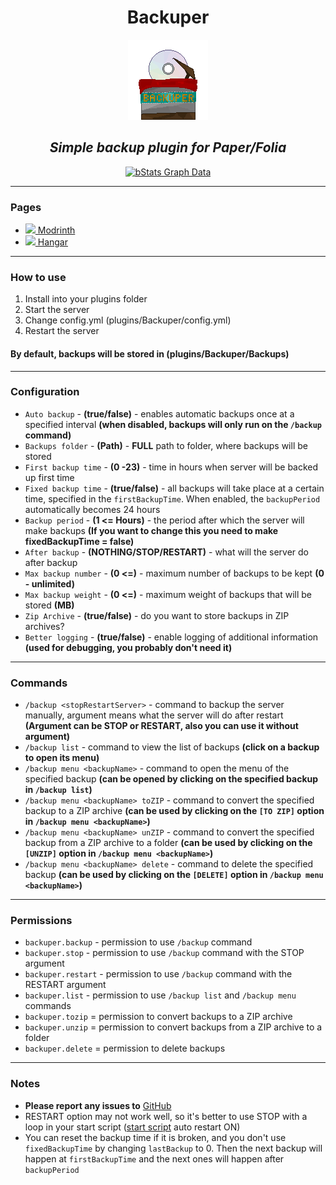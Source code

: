 <div align='center'>

# Backuper

<img height="128" src="images/backuper_logo.png" width="128" alt=""/>

## _Simple backup plugin for Paper/Folia_

[![bStats Graph Data](https://bstats.org/signatures/bukkit/Backuper.svg)](https://bstats.org/plugin/bukkit/Backuper)

</div>

---

### Pages

* [<img width="20px" src="https://i.imgur.com/o104U27.png"></img>](https://modrinth.com/plugin/backuper)[ Modrinth](https://modrinth.com/plugin/backuper)
* [<img width="20px" src="https://i.imgur.com/QJnHi37.png"></img>](https://hangar.papermc.io/Collagen/Backuper)[ Hangar](https://hangar.papermc.io/Collagen/Backuper)

---

### How to use

1. Install into your plugins folder
2. Start the server
3. Change config.yml (plugins/Backuper/config.yml)
4. Restart the server

#### By default, backups will be stored in (plugins/Backuper/Backups)

---

### Configuration

* `Auto backup` - **(true/false)** - enables automatic backups once at a specified interval **(when disabled, backups will only run on the `/backup` command)**
* `Backups folder` - **(Path)** - **FULL** path to folder, where backups will be stored
* `First backup time` - **(0 -23)** - time in hours when server will be backed up first time
* `Fixed backup time` - **(true/false)** - all backups will take place at a certain time, specified in the `firstBackupTime`. When enabled, the `backupPeriod` automatically becomes 24 hours
* `Backup period` - **(1 <= Hours)** - the period after which the server will make backups **(If you want to change this you need to make fixedBackupTime = false)**
* `After backup` - **(NOTHING/STOP/RESTART)** - what will the server do after backup
* `Max backup number` - **(0 <=)** - maximum number of backups to be kept **(0 - unlimited)**
* `Max backup weight` - **(0 <=)** - maximum weight of backups that will be stored **(MB)**
* `Zip Archive` - **(true/false)** - do you want to store backups in ZIP archives?
* `Better logging` - **(true/false)** - enable logging of additional information **(used for debugging, you probably don't need it)**

---

### Commands

* `/backup <stopRestartServer>` - command to backup the server manually, argument means what the server will do after restart **(Argument can be STOP or RESTART, also you can use it without argument)**
* `/backup list` - command to view the list of backups **(click on a backup to open its menu)**
* `/backup menu <backupName>` - command to open the menu of the specified backup **(can be opened by clicking on the specified backup in `/backup list`)**
* `/backup menu <backupName> toZIP` - command to convert the specified backup to a ZIP archive **(can be used by clicking on the `[TO ZIP]` option in `/backup menu <backupName>`)**
* `/backup menu <backupName> unZIP` - command to convert the specified backup from a ZIP archive to a folder **(can be used by clicking on the `[UNZIP]` option in `/backup menu <backupName>`)**
* `/backup menu <backupName> delete` - command to delete the specified backup **(can be used by clicking on the `[DELETE]` option in `/backup menu <backupName>`)**

---

### Permissions

* `backuper.backup` - permission to use `/backup` command
* `backuper.stop` - permission to use `/backup` command with the STOP argument
* `backuper.restart` - permission to use `/backup` command with the RESTART argument
* `backuper.list` - permission to use `/backup list` and `/backup menu` commands
* `backuper.tozip` = permission to convert backups to a ZIP archive
* `backuper.unzip` = permission to convert backups from a ZIP archive to a folder
* `backuper.delete` = permission to delete backups

---

### Notes

* **Please report any issues to** [GitHub](https://github.com/DVDishka/Backuper/issues)
* RESTART option may not work well, so it's better to use STOP with a loop in your start script ([start script](https://flags.sh/) auto restart ON)
* You can reset the backup time if it is broken, and you don't use `fixedBackupTime` by changing `lastBackup` to 0. Then the next backup will happen at `firstBackupTime` and the next ones will happen after `backupPeriod`
